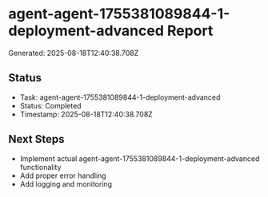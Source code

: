 # agent-agent-1755381089844-1-deployment-advanced Report

Generated: 2025-08-18T12:40:38.708Z

## Status
- Task: agent-agent-1755381089844-1-deployment-advanced
- Status: Completed
- Timestamp: 2025-08-18T12:40:38.708Z

## Next Steps
- Implement actual agent-agent-1755381089844-1-deployment-advanced functionality
- Add proper error handling
- Add logging and monitoring

